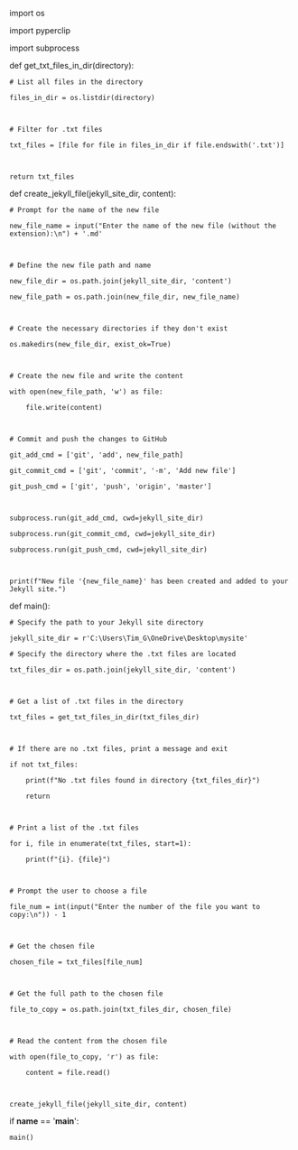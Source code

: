 import os
import pyperclip
import subprocess


def get_txt_files_in_dir(directory):
    # List all files in the directory
    files_in_dir = os.listdir(directory)

    # Filter for .txt files
    txt_files = [file for file in files_in_dir if file.endswith('.txt')]

    return txt_files


def create_jekyll_file(jekyll_site_dir, content):
    # Prompt for the name of the new file
    new_file_name = input("Enter the name of the new file (without the extension):\n") + '.md'

    # Define the new file path and name
    new_file_dir = os.path.join(jekyll_site_dir, 'content')
    new_file_path = os.path.join(new_file_dir, new_file_name)

    # Create the necessary directories if they don't exist
    os.makedirs(new_file_dir, exist_ok=True)

    # Create the new file and write the content
    with open(new_file_path, 'w') as file:
        file.write(content)

    # Commit and push the changes to GitHub
    git_add_cmd = ['git', 'add', new_file_path]
    git_commit_cmd = ['git', 'commit', '-m', 'Add new file']
    git_push_cmd = ['git', 'push', 'origin', 'master']

    subprocess.run(git_add_cmd, cwd=jekyll_site_dir)
    subprocess.run(git_commit_cmd, cwd=jekyll_site_dir)
    subprocess.run(git_push_cmd, cwd=jekyll_site_dir)

    print(f"New file '{new_file_name}' has been created and added to your Jekyll site.")


def main():
    # Specify the path to your Jekyll site directory
    jekyll_site_dir = r'C:\Users\Tim_G\OneDrive\Desktop\mysite'
    # Specify the directory where the .txt files are located
    txt_files_dir = os.path.join(jekyll_site_dir, 'content')

    # Get a list of .txt files in the directory
    txt_files = get_txt_files_in_dir(txt_files_dir)

    # If there are no .txt files, print a message and exit
    if not txt_files:
        print(f"No .txt files found in directory {txt_files_dir}")
        return

    # Print a list of the .txt files
    for i, file in enumerate(txt_files, start=1):
        print(f"{i}. {file}")

    # Prompt the user to choose a file
    file_num = int(input("Enter the number of the file you want to copy:\n")) - 1

    # Get the chosen file
    chosen_file = txt_files[file_num]

    # Get the full path to the chosen file
    file_to_copy = os.path.join(txt_files_dir, chosen_file)

    # Read the content from the chosen file
    with open(file_to_copy, 'r') as file:
        content = file.read()

    create_jekyll_file(jekyll_site_dir, content)


if __name__ == '__main__':
    main()
